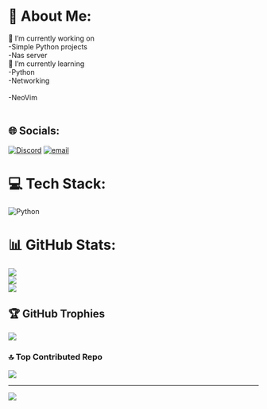 # 💫 About Me:
🔭 I’m currently working on<br>          -Simple Python projects<br>          -Nas server<br>🌱 I’m currently learning<br>          -Python<br>          -Networking<br><br>          -NeoVim<br><br>


## 🌐 Socials:
[![Discord](https://img.shields.io/badge/Discord-%237289DA.svg?logo=discord&logoColor=white)](https://discord.gg/https://discord.com/invite/UwKzVGNz) [![email](https://img.shields.io/badge/Email-D14836?logo=gmail&logoColor=white)](mailto:officialhakucho@gmail.com) 

# 💻 Tech Stack:
![Python](https://img.shields.io/badge/python-3670A0?style=for-the-badge&logo=python&logoColor=ffdd54)
# 📊 GitHub Stats:
![](https://github-readme-stats.vercel.app/api?username=Hakuchooo&theme=nord&hide_border=false&include_all_commits=false&count_private=false)<br/>
![](https://nirzak-streak-stats.vercel.app/?user=Hakuchooo&theme=nord&hide_border=false)<br/>
![](https://github-readme-stats.vercel.app/api/top-langs/?username=Hakuchooo&theme=nord&hide_border=false&include_all_commits=false&count_private=false&layout=compact)

## 🏆 GitHub Trophies
![](https://github-profile-trophy.vercel.app/?username=Hakuchooo&theme=nord&no-frame=false&no-bg=true&margin-w=4)

### 🔝 Top Contributed Repo
![](https://github-contributor-stats.vercel.app/api?username=Hakuchooo&limit=5&theme=nord&combine_all_yearly_contributions=true)

---
[![](https://visitcount.itsvg.in/api?id=Hakuchooo&icon=0&color=0)](https://visitcount.itsvg.in)

<!-- Proudly created with GPRM ( https://gprm.itsvg.in ) -->
